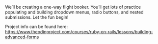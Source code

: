 We’ll be creating a one-way flight booker. You’ll get lots of practice populating and building dropdown menus, radio buttons, and nested submissions. Let the fun begin!

Project info can be found here:
https://www.theodinproject.com/courses/ruby-on-rails/lessons/building-advanced-forms